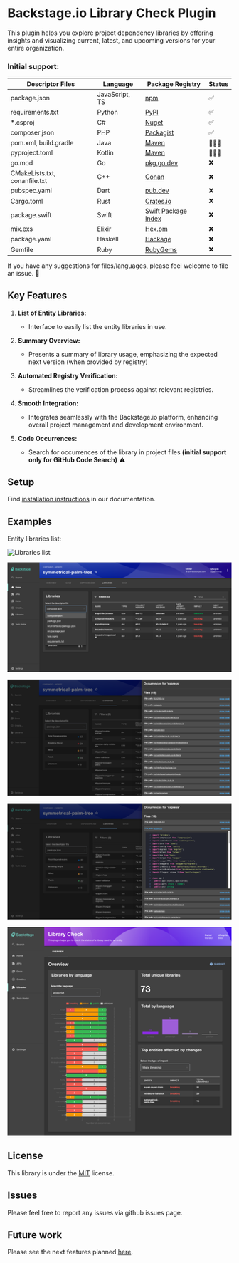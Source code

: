 # Backstage.io Library Check Plugin

This plugin helps you explore project dependency libraries by offering insights and visualizing current, latest, and upcoming versions for your entire organization.

### Initial support:

| Descriptor Files              | Language       | Package Registry                                      | Status |
| ----------------------------- | -------------- | ----------------------------------------------------- | ------ |
| package.json                  | JavaScript, TS | [npm](https://www.npmjs.com/)                         | ✅     |
| requirements.txt              | Python         | [PyPI](https://pypi.org/)                             | ✅     |
| *.csproj                      | C#             | [Nuget](https://nuget.org/)                           | ✅     |
| composer.json                 | PHP            | [Packagist](https://packagist.org/)                   | ✅     |            
| pom.xml, build.gradle         | Java           | [Maven](https://maven.apache.org/)                    | 👩🏻‍💻     |
| pyproject.toml                | Kotlin         | [Maven](https://maven.apache.org/)                    | 👩🏻‍💻     |
| go.mod                        | Go             | [pkg.go.dev](https://pkg.go.dev/)                     | ❌     |
| CMakeLists.txt, conanfile.txt | C++            | [Conan](https://conan.io/)                            | ❌     |
| pubspec.yaml                  | Dart           | [pub.dev](https://pub.dev/)                           | ❌     |
| Cargo.toml                    | Rust           | [Crates.io](https://crates.io/)                       | ❌     |
| package.swift                 | Swift          | [Swift Package Index](https://swiftpackageindex.com/) | ❌     |
| mix.exs                       | Elixir         | [Hex.pm](https://hex.pm/)                             | ❌     |
| package.yaml                  | Haskell        | [Hackage](https://hackage.haskell.org/)               | ❌     |
| Gemfile                       | Ruby           | [RubyGems](https://rubygems.org/)                     | ❌     |


If you have any suggestions for files/languages, please feel welcome to file an issue. 🙂  

## Key Features

1. **List of Entity Libraries:**

   - Interface to easily list the entity libraries in use.

2. **Summary Overview:**

   - Presents a summary of library usage, emphasizing the expected next version (when provided by registry)

3. **Automated Registry Verification:**

   - Streamlines the verification process against relevant registries.

4. **Smooth Integration:**
   - Integrates seamlessly with the Backstage.io platform, enhancing overall project management and development environment.

5. **Code Occurrences:**
   - Search for occurrences of the library in project files **(initial support only for GitHub Code Search)** ⚠️

## Setup

Find [installation instructions](./docs/setup.md) in our documentation.

## Examples

Entity libraries list:

![Libraries list](./docs/images/plugin_entity_tab-libraries.png)

![Libraries list](./docs/images/plugin_entity_tab-choose-descriptor.png)

![Libraries list](./docs/images/plugin_entity_tab-occurrances.png)

![Libraries list](./docs/images/plugin_entity_tab-code-search.png)

![Libraries overview](./docs/images/plugin_page-overview.png)


## License

This library is under the [MIT](LICENSE) license.

## Issues

Please feel free to report any issues via github issues page.

## Future work

Please see the next features planned [here](./docs/new-features.md).
